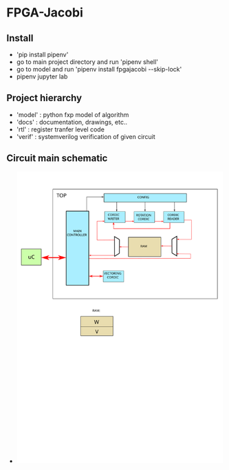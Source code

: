 # FPGA-Jacobi


## Install

- 'pip install pipenv'
- go to main project directory and run 'pipenv shell'
- go to model and run 'pipenv install fpgajacobi --skip-lock'
- pipenv jupyter lab


## Project hierarchy

- 'model' : python fxp model of algorithm
- 'docs'  : documentation, drawings, etc..
- 'rtl'   : register tranfer level code 
- 'verif' : systemverilog verification of given circuit

## Circuit main schematic

- ![picture alt](docs/Jacobi.svg)
